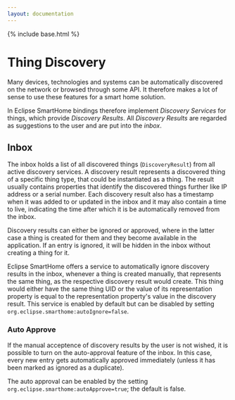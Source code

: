 ```yaml
---
layout: documentation
---
```


{% include base.html %}

# Thing Discovery

Many devices, technologies and systems can be automatically discovered on the network or browsed through some API. It therefore makes a lot of sense to use these features for a smart home solution.

In Eclipse SmartHome bindings therefore implement _Discovery Services_ for things, which provide _Discovery Results_. All _Discovery Results_ are regarded as suggestions to the user and are put into the _inbox_.

## Inbox

The inbox holds a list of all discovered things (`DiscoveryResult`) from all active discovery services. A discovery result represents a discovered thing of a specific thing type, that could be instantiated as a thing. The result usually contains properties that identify the discovered things further like IP address or a serial number. Each discovery result also has a timestamp when it was added to or updated in the inbox and it may also contain a time to live, indicating the time after which it is be automatically removed from the inbox. 

Discovery results can either be ignored or approved, where in the latter case a thing is created for them and they become available in the application. If an entry is ignored, it will be hidden in the inbox without creating a thing for it. 

Eclipse SmartHome offers a service to automatically ignore discovery results in the inbox, whenever a thing is created manually, that represents the same thing, as the respective discovery result would create. 
This thing would either have the same thing UID or the value of its representation property is equal to the representation property's value in the discovery result.  This service is enabled by default but can be disabled by setting `org.eclipse.smarthome:autoIgnore=false`. 

### Auto Approve

If the manual acceptence of discovery results by the user is not wished, it is possible to turn on the auto-approval feature of the inbox. 
In this case, every new entry gets automatically approved immediately (unless it has been marked as ignored as a duplicate).

The auto approval can be enabled by the setting `org.eclipse.smarthome:autoApprove=true`; the default is false.
